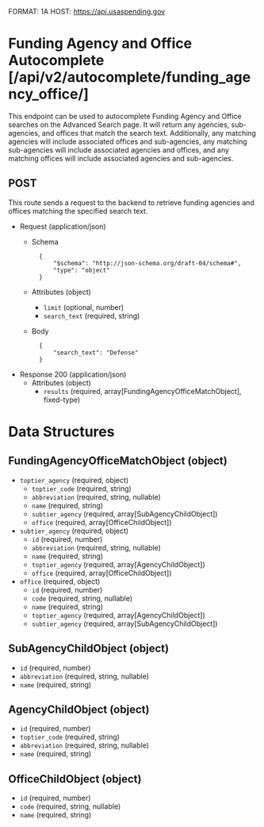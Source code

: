 FORMAT: 1A
HOST: https://api.usaspending.gov

# Funding Agency and Office Autocomplete [/api/v2/autocomplete/funding_agency_office/]

This endpoint can be used to autocomplete Funding Agency and Office searches on the Advanced Search page. It will return
any agencies, sub-agencies, and offices that match the search text. Additionally, any matching agencies will include associated
offices and sub-agencies, any matching sub-agencies will include associated agencies and offices, and any matching offices will include
associated agencies and sub-agencies.

## POST

This route sends a request to the backend to retrieve funding agencies and offices matching the specified search text.

+ Request (application/json)
    + Schema

            {
                "$schema": "http://json-schema.org/draft-04/schema#",
                "type": "object"
            }

    + Attributes (object)
        + `limit` (optional, number)
        + `search_text` (required, string)
    + Body

            {
                "search_text": "Defense"
            }

+ Response 200 (application/json)
    + Attributes (object)
        + `results` (required, array[FundingAgencyOfficeMatchObject], fixed-type)

# Data Structures

## FundingAgencyOfficeMatchObject (object)
+ `toptier_agency` (required, object)
    + `toptier_code` (required, string)
    + `abbreviation` (required, string, nullable)
    + `name` (required, string)
    + `subtier_agency` (required, array[SubAgencyChildObject])
    + `office` (required, array[OfficeChildObject])
+ `subtier_agency` (required, object)
    + `id` (required, number)
    + `abbreviation` (required, string, nullable)
    + `name` (required, string)
    + `toptier_agency` (required, array[AgencyChildObject])
    + `office` (required, array[OfficeChildObject])
+ `office` (required, object)
    + `id` (required, number)
    + `code` (required, string, nullable)
    + `name` (required, string)
    + `toptier_agency` (required, array[AgencyChildObject])
    + `subtier_agency` (required, array[SubAgencyChildObject])

## SubAgencyChildObject (object)
+ `id` (required, number)
+ `abbreviation` (required, string, nullable)
+ `name` (required, string)

## AgencyChildObject (object)
+ `id` (required, number)
+ `toptier_code` (required, string)
+ `abbreviation` (required, string, nullable)
+ `name` (required, string)

## OfficeChildObject (object)
+ `id` (required, number)
+ `code` (required, string, nullable)
+ `name` (required, string)